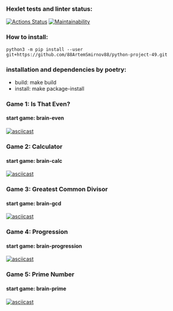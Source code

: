 ### Hexlet tests and linter status:
[![Actions Status](https://github.com/88ArtemSmirnov88/python-project-49/workflows/hexlet-check/badge.svg)](https://github.com/88ArtemSmirnov88/python-project-49/actions)
[![Maintainability](https://api.codeclimate.com/v1/badges/690c101b622ca0a1fdd0/maintainability)](https://codeclimate.com/github/88ArtemSmirnov88/python-project-49/maintainability)
### How to install:
`python3 -m pip install --user git+https://github.com/88ArtemSmirnov88/python-project-49.git`
### installation and dependencies by poetry:
* build: make build
* install: make package-install
### Game 1: Is That Even?
#### start game: brain-even
[![asciicast](https://asciinema.org/a/9pcnkbyIlq31V78OKeag5D5fn.png)](https://asciinema.org/a/9pcnkbyIlq31V78OKeag5D5fn)
### Game 2: Calculator
#### start game: brain-calc
[![asciicast](https://asciinema.org/a/hBWARdCquQF6O2GSCSVFiupas.png)](https://asciinema.org/a/hBWARdCquQF6O2GSCSVFiupas)
### Game 3: Greatest Common Divisor
#### start game: brain-gcd
[![asciicast](https://asciinema.org/a/gvA2YKbqxuBVjRFqvSbfxhe3y.png)](https://asciinema.org/a/gvA2YKbqxuBVjRFqvSbfxhe3y)
### Game 4: Progression
#### start game: brain-progression
[![asciicast](https://asciinema.org/a/QFIHuEWjQJez5VImAEhv8lm1x.png)](https://asciinema.org/a/QFIHuEWjQJez5VImAEhv8lm1x)
### Game 5: Prime Number
#### start game: brain-prime
[![asciicast](https://asciinema.org/a/a8t0s72d3JLlbE3Isic7F75bs.png)](https://asciinema.org/a/a8t0s72d3JLlbE3Isic7F75bs)